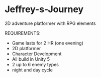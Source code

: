 # Jeffrey-s-Journey
2D adventure platformer with RPG elements 

REQUIREMENTS:
 
- Game lasts for 2 HR (one evening)
- 2D platformer
- Character Development
- All build in Unity 5
- 2 up to 6 enemy types
- night and day cycle

